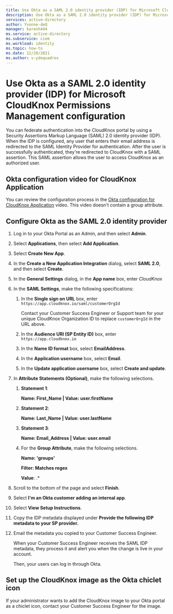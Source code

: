 ```yaml
---
title: Use Okta as a SAML 2.0 identity provider (IDP) for Microsoft CloudKnox Permissions Management configuration
description: Use Okta as a SAML 2.0 identity provider (IDP) for Microsoft CloudKnox Permissions Management configuration.
services: active-directory
author: Yvonne-deQ
manager: karenh444
ms.service: active-directory
ms.subservice: ciem
ms.workload: identity
ms.topic: how-to
ms.date: 12/20/2021
ms.author: v-ydequadros
---
```


# Use Okta as a SAML 2.0 identity provider (IDP) for Microsoft CloudKnox Permissions Management configuration

You can federate authentication into the CloudKnox portal by using a Security Assertions Markup Language (SAML) 2.0 identity provider (IDP). When the IDP is configured, any user that enters their email address is redirected to the SAML Identity Provider for authentication. After the user is successfully authenticated, they're redirected to CloudKnox with a SAML assertion. This SAML assertion allows the user to access CloudKnox as an authorized user.

## Okta configuration video for CloudKnox Application

You can review the configuration process in the [Okta configuration for CloudKnox Application](https://www.loom.com/share/ab5c80bed6404b30893d8f9af848213e) video. This video doesn't contain a group attribute.

## Configure Okta as the SAML 2.0 identity provider

1. Log in to your Okta Portal as an Admin, and then select **Admin**.
2. Select **Applications**, then select **Add Application**.
3. Select **Create New App**.
4. In the **Create a New Application Integration** dialog, select **SAML 2.0**, and then select **Create**.
5. In the **General Settings** dialog, in the **App name** box, enter *CloudKnox*
6. In the **SAML Settings**, make the following specifications:

    1. In the **Single sign on URL** box, enter `https://app.cloudknox.io/saml/customerOrgId`

       Contact your Customer Success Engineer or Support team for your unique CloudKnox Organization ID to replace `customerOrgId` in the URL above.
    2. In the **Audience URI (SP Entity ID)** box, enter `https://app.cloudknox.io`
    3. In the **Name ID format** box, select **EmailAddress**.
    4. In the **Application username** box, select **Email**.
    5. In the **Update application username** box, select **Create and update**.

7. In **Attribute Statements (Optional)**, make the following selections.

    1. **Statement 1**:

        **Name: First_Name | Value: user.firstName**

    2. **Statement 2**:

        **Name: Last_Name | Value: user.lastName**

    3. **Statement 3**:

        **Name: Email_Address | Value: user.email**

    4. For the **Group Attribute**, make the following selections. 

        **Name: 'groups'**

        **Filter: Matches regex** 

        **Value**: .*

8. Scroll to the bottom of the page and select **Finish**.
9. Select **I'm an Okta customer adding an internal app**.
10. Select **View Setup Instructions**.
11. Copy the IDP metadata displayed under **Provide the following IDP metadata to your SP provider.**
12. Email the metadata you copied to your Customer Success Engineer.

    When your Customer Success Engineer receives the SAML IDP metadata, they process it and alert you when the change is live in your account. 

    Then, your users can log in through Okta.

## Set up the CloudKnox image as the Okta chiclet icon

If your administrator wants to add the CloudKnox image to your Okta portal as a chiclet icon, contact your Customer Success Engineer for the image.

<!---Next steps--->